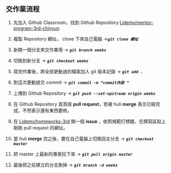 ## 交作業流程

1. 先加入 Github Classroom，找到 Github Repository [Lidemy/mentor-program-3rd-chinyun](https://github.com/Lidemy/mentor-program-3rd-chinyun)

2. 複製 Repository 網址， clone 下來自己電腦 ->**_`git clone 網址`_**

3. 新開一個分支來交作業用 -> **_`git branch weekx`_**

4. 切換到新分支 -> **_`git checkout weekx`_**

5. 寫完作業後，將全部更動過的檔案加入 git 版本記錄 ->  **_`git add .`_**

6. 對這次更動提交 commit -> **_`git commit -m “commit內容 ”`_**

7. 上傳到 Github Repository -> **_`git push --set-upstream origin weekx`_**

8. 在 Github Repository 首頁按 **pull request**，若被 huli **merge** 表示已經完成，不然表示還有東西要修。 

9. 在 [Lidemy/homeworks-3rd](https://github.com/Lidemy/homeworks-3rd) 開一個 **issue** ，依照規範打標題，在撰寫區貼上剛剛 pull request 的網址。 

10. 當 huli **merge** 完之後，要在自己電腦上切換回主分支 ->  **_`git checkout master`_**

11. 把 master 上最新的專案拉下來 -> **_`git pull origin master`_**

12. 最後把之前建立的分支刪掉 -> **_`git branch -d weekx`_**


